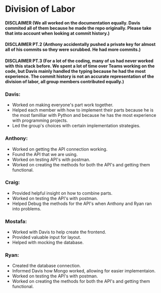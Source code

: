 # Division of Labor
#### DISCLAIMER (We all worked on the documentation equally. Davis commited all of them because he made the repo originally. Please take that into account when looking at commit history.)
#### DISCLAIMER PT.2 (Anthony accidentally pushed a private key for almost all of his commits so they were scrubbed. He had more commits.)
#### DISCLAIMER PT.3 (For a lot of the coding, many of us had never worked with this stack before. We spent a lot of time over Teams working on the code, but Davis mainly handled the typing because he had the most experience. The commit history is not an accurate representation of the division of labor, all group members contributed equally.)

### Davis: 
- Worked on making everyone's part work together. 
- Helped each member with how to implement their parts because he is the most familliar with Python and because he has the most experience with programming projects. 
- Led the group's choices with certain implementation strategies.

### Anthony:
- Worked on getting the API connection working. 
- Found the API that we are using. 
- Worked on testing API's with postman.
- Worked on creating the methods for both the API's and getting them functional.

### Craig:
- Provided helpful insight on how to combine parts.
- Worked on testing the API's with postman.
- Helped Debug the methods for the API's when Anthony and Ryan ran into problems.

### Mostafa:
- Worked with Davis to help create the frontend.
- Provided valuable input for layout.
- Helped with mocking the database.

### Ryan:
- Created the database connection.
- Informed Davis how Mongo worked, allowing for easier implementaion.
- Worked on testing the API's with postman.
- Worked on creating the methods for both the API's and getting them functional.
